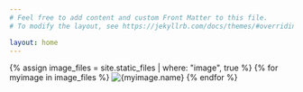 ```yaml
---
# Feel free to add content and custom Front Matter to this file.
# To modify the layout, see https://jekyllrb.com/docs/themes/#overriding-theme-defaults

layout: home
---
```


{% assign image_files = site.static_files | where: "image", true %}
{% for myimage in image_files %}
  <img src="{{myimage.path}}" alt="{myimage.name}">
{% endfor %}

